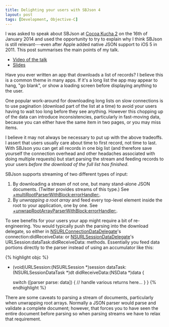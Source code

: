 ```yaml
---
title: Delighting your users with SBJson 4
layout: post
tags: [Development, Objective-C]
---
```


I was asked to speak about SBJson at
[Cocoa Kucha 2](http://blog.cocoapods.org/Cocoa-Kucha-2/) on the 16th
of January 2014 and used the opportunity to try to explain why I think
SBJson is still relevant---even after Apple added native JSON support
to iOS 5 in 2011. This post summarises the main points of my talk.

* [Video of the talk](https://vimeo.com/86478323)
* [Slides](https://speakerdeck.com/stig/delighting-your-users-with-sbjson-4)

Have you ever written an app that downloads a list of records? I
believe this is a common theme in many apps. If it's a long list the
app may appear to hang, "go blank", or show a loading screen before
displaying anything to the user.

One popular work-around for downloading long lists on slow connections
is to use pagination (download part of the list at a time) to avoid
your users having to wait too long before they see anything. However
this chopping up of the data can introduce inconsistencies,
particularly in fast-moving data, because you can either have the same
item in two pages, or you may miss items.

I believe it may not always be necessary to put up with the above
tradeoffs. I assert that users usually care about time to first
record, not time to last. With SBJson you can get all records in one
big list (and therefore save yourself the connection overhead and
other headaches associated with doing multiple requests) but start
parsing the stream and feeding records to your users *before the
download of the full list has finished*.

SBJson supports streaming of two different types of input:

1. By downloading a stream of not one, but many stand-alone JSON
   documents. (Twitter provides streams of this type.) See
   [+multiRootParserWithBlock:errorHandler:][].
2. By *unwrapping a root array* and feed every top-level element
   inside the root to your application, one by one. See
   [+unwrapRootArrayParserWithBlock:errorHandler:][].

[+multiRootParserWithBlock:errorHandler:]: http://cocoadocs.org/docsets/SBJson/4.0.0/Classes/SBJson4Parser.html#//api/name/multiRootParserWithBlock:errorHandler:
[+unwrapRootArrayParserWithBlock:errorHandler:]: http://cocoadocs.org/docsets/SBJson/4.0.0/Classes/SBJson4Parser.html#//api/name/unwrapRootArrayParserWithBlock:errorHandler:

To see benefits for your users your app might require a bit of
re-engineering. You would typically push the parsing into the download
delegate, so either in [NSURLConnectionDataDelegate][]'s
connection:didReceiveData: or [NSURLSessionDataDelegate][]'s
URLSession:dataTask:didReceiveData: methods. Essentially you feed data
portions directly to the parser instead of using an accumulator like
this:

[NSURLConnectionDataDelegate]: https://developer.apple.com/library/mac/documentation/Foundation/Reference/NSURLConnectionDataDelegate_protocol/Reference/Reference.html
[NSURLSessionDataDelegate]: https://developer.apple.com/library/ios/documentation/Foundation/Reference/NSURLSessionDataDelegate_protocol/Reference/Reference.html


{% highlight objc %}
- (void)URLSession:(NSURLSession *)session
          dataTask:(NSURLSessionDataTask *)dt
    didReceiveData:(NSData *)data {

    switch ([parser parse: data]) {
       // handle various returns here…
   }
}
{% endhighlight %}

There are some caveats to parsing a stream of documents, particularly
when unwrapping root arrays. Normally a JSON parser would parse and
validate a complete document; however, that forces you to have seen
the entire document before parsing so when parsing streams we have to
relax that requirement.
